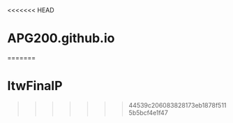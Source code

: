 <<<<<<< HEAD
# APG200.github.io
=======
# ItwFinalP
>>>>>>> 44539c206083828173eb1878f5115b5bcf4e1f47
